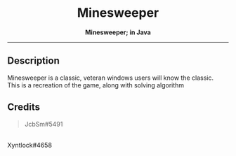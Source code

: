<div align="center">

# Minesweeper

**Minesweeper; in Java**

</div>

---

## Description

Minesweeper is a classic, veteran windows users will know the classic. <br>
This is a recreation of the game, along with solving algorithm

## Credits

> JcbSm#5491
<br>
Xyntlock#4658